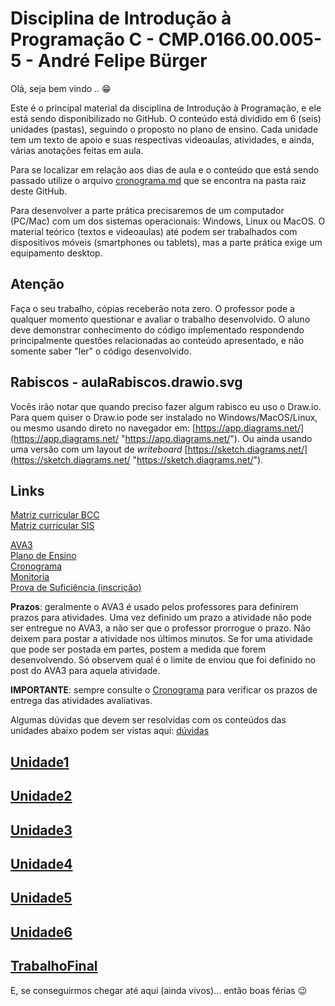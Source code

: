 <!-- [@]TODO:INICIO atualizar -->
[AVA3]: <https://ava3.furb.br/course/view.php?id=40770&section=0> "AVA3"  
[Plano de Ensino]: <https://github.com/afburger/IP_2024_1_C/blob/main/Plano_de_Ensino_IP_2024-01.pdf> "Plano de Ensino"  
[Cronograma]: <./cronograma.md> "Cronograma"  
[Monitoria]: <https://www.icloud.com/numbers/0470CCcXb8W8q-a0v3ohzPdrg#Monitores%5F2024%5F1> "Monitoria"  
[Prova de Suficiência (inscrição)]: <https://forms.office.com/r/3BD3DgMu8L> "Prova de Suficiência (inscrição)"

# Disciplina de Introdução à Programação C - CMP.0166.00.005-5 - André Felipe Bürger  

Olá, seja bem vindo .. 😁  

Este é o principal material da disciplina de Introdução à Programação, e ele está sendo disponibilizado no GitHub. O conteúdo está dividido em 6 (seis) unidades (pastas), seguindo o proposto no plano de ensino. Cada unidade tem um texto de apoio e suas respectivas videoaulas, atividades, e ainda, várias anotações feitas em aula.

Para se localizar em relação aos dias de aula e o conteúdo que está sendo passado utilize o arquivo [cronograma.md](cronograma.md) que se encontra na pasta raiz deste GitHub.

Para desenvolver a parte prática precisaremos de um computador (PC/Mac) com um dos sistemas operacionais: Windows, Linux ou MacOS. O material teórico (textos e videoaulas) até podem ser trabalhados com dispositivos móveis (smartphones ou tablets), mas a parte prática exige um equipamento desktop.

## Atenção  

Faça o seu trabalho, cópias receberão nota zero. O professor pode a qualquer momento questionar e avaliar o trabalho desenvolvido. O aluno deve demonstrar conhecimento do código implementado respondendo principalmente questões relacionadas ao conteúdo apresentado, e não somente saber "ler" o código desenvolvido.  

## Rabiscos - aulaRabiscos.drawio.svg

Vocês irão notar que quando preciso fazer algum rabisco eu uso o Draw.io. Para quem quiser o Draw.io pode ser instalado no Windows/MacOS/Linux, ou mesmo usando direto no navegador em: [https://app.diagrams.net/](https://app.diagrams.net/ "https://app.diagrams.net/"). Ou ainda usando uma versão com um layout de *writeboard* [https://sketch.diagrams.net/](https://sketch.diagrams.net/ "https://sketch.diagrams.net/").  

## Links

[Matriz curricular BCC](<https://github.com/dalton-reis/dalton-reis/blob/main/_._/matriz_BCC.pdf> "Matriz curricular BCC")  
[Matriz curricular SIS](<https://github.com/dalton-reis/dalton-reis/blob/main/_._/matriz_SIS.pdf> "Matriz curricular SIS")  

[AVA3]  
[Plano de Ensino]  
[Cronograma]  
[Monitoria]  
[Prova de Suficiência (inscrição)]  

**Prazos**: geralmente o AVA3 é usado pelos professores para definirem prazos para atividades. Uma vez definido um prazo a atividade não pode ser entregue no AVA3, a não ser que o professor prorrogue o prazo. Não deixem para postar a atividade nos últimos minutos. Se for uma atividade que pode ser postada em partes, postem a medida que forem desenvolvendo. Só observem qual é o limite de enviou que foi definido no post do AVA3 para aquela atividade.

**IMPORTANTE**: sempre consulte o [Cronograma](cronograma.md "Cronograma") para verificar os prazos de entrega das atividades avaliativas.  

Algumas dúvidas que devem ser resolvidas com os conteúdos das unidades abaixo podem ser vistas aqui: [dúvidas](<https://viewer.diagrams.net/?tags=%7B%7D&target=blank&highlight=0000ff&nav=1&title=Duvidas_IP.drawio#R5Vpbc5s4FP41ntl9CKM70mPiJN3OtNNLprPtIwbZpgXLlUWa5NevxMWAcam9tTE7mwcHHSQQ3%2FmOON8REzxNn17pYL18qyKZTBCInib4doLsHyf2n7M8FxbIMS8sCx1HhQ3Uhof4RZYdK2sWR3JT2gqTUSox8bptDNVqJUPTsgVaqx%2FtbnOVRC3DOljIjuEhDJKu9e84MsvCyimo7X%2FJeLGs7gxBeSYNqs6lYbMMIvWjYcJ3EzzVSpniKH2aysSh18bl%2FidntxPTcmUOGcBfvqSpgI%2Fh%2Bj42N%2Burpyfz6aq8ymOQZOUDv14ZraJsMsWTaz%2F%2Fxcr2yI%2FsDcB7rRY6SIOdDvkTmucKNntr6yHbuNl8kyZ0SEDb0CpbRTIqW%2FM4SaYqUTofg6NA8nnohtgZfJONMyzkcja3Z7rPXD2A1EY%2BNUwlBq%2BkSqXRz7ZLeZZSvxhSMRLQov2jdi9kuLAtG671UcmqklGL7aVr0O1BifsRPkAdH3xaxVEQSWtEHWSPwJNKHpF9eHI0w4ydCE%2BCPUGgDwnlPhM%2Ba6MrqCdsUAgBKWGcow7WHHShxuBMUOMO1P34hpl%2B3ML7U7A2KtOh%2FHWUmUAvpPk1E2TUWpO60GuZBCZ%2BbC9RJweL9PASj56XhPoeEDaCMIIIAEp2oh55GAgs7FIuKBH8sryk4%2BYluRQvP7%2B6%2BQiWbwP%2Bdq5ezG0iXyg%2FJIjdTB%2FKptJmqRZqFSR3tXWHoS1w6wFvlFqXxq%2FSmOcyPQkyo6xpadLktP5gXX%2FsReBi68Te2Yj%2FvT%2F4qNZt1rNuw45rTrpuz9XKlE6xCfwA%2BcUVHlV%2B4Y97HWej4invgPUhC5JKawh3S6cc47m0iBRywxksOtpR%2BTpZKB2b1KkT1566Ljc4ihe5JbU%2FWeoGvIlXi8zqNGfJg2C%2FhMH3x8TGCZiNLHdB8w%2B3qb29ZIPNhBKPogEZfcDifg5G71l5%2Bzg0EkZXRYsGWu9s83smd1n971T24BRlAHq8rZevIOUeER1mIog9uEc2n42ZsFu7GBU1KzKMhZvdMsNHuVFJh4PVEjlLZGpnMSzhKEQe5y3CYWg52H2vQ%2BJ71TMNw7cLFQ%2FQoXwbV%2FUAdssHr2%2FvBqYT9qHncwYFgpwiCNvMQsD3mEsqOWaYcXDhIgC8UBWAHEqwi5UB9k%2Bnq3Mamd6wNMPCg5wAwggiAALezuRsnoc5tCuW5ZMAgLJuxXlYol1IphxMtIvplL5qSwOtqcpVxwSx75nbvrkxOlht5kqnga6NuQDJBUu2CuMgckP%2BWJcv1j8rjRIkuV4pcsS12mxceriR9jogVOk6M27g4ImfzV7aa6V9%2FXVzPkLO9ALuq7I0%2FPBe6QK3KH6MozhVNl0BDs0K5TLbLuDULt2x%2Fbby8M4m4UHkchzgZpZnPaHcbFRteSgy8Nuy1%2BB%2B8IGrfrQ9kZc89viCeYAN6I49CWVdZyLH4HSR%2FQEfWbxAXVeiO6kBcWcvUFfaj%2FWxuad8is3nxvGXxvGtQwBUjeeycb5SVC97TrfGl0Pfq9jOeetmjoiHGWECAkQp3dEW1vmeEMLn9p0MmQ022r5%2B8bjlJXd8uJ3jb7i1b4uNjj%2BEBO0JIYjQqEJoPHtsvVw4e0Bw2BMQPvOg34gHNmw89G1dsP9APIieeKDcQ2I84TCerYpeKpw%2FHGjf%2BwF59tTFXg%2FdjLcOB3%2F84QD8nnAg43o7XGif4%2BBwOPlGx%2F5wYGxn0fJPxPhPVoO9m311n2gikAQzmRQX%2FJDlUmy7OSI3Jt8s2aroRGWhaolqp6HnTqZpJ6ILAfiowvwS106mGSv3tuXs4rzchFZJOxU4j0MnCedBEqwKSS5bzTSLjfpzq%2FSSePWtmOnSGPfN6XUuDO8XsVlmM89KdNsI5rPMOlAXQ%2FqLCbwBfsnMwdQkp8hjouXgK8T2aEmBPQxPEn622XD9MVWXYyNyn%2BQBQ0ieg7%2FaGSiGORFW1FD72oKYA0DbEW21JPcIqlfeKvH87RC3zfpr5qJ7%2FVE4vvsH> "dúvidas")  
<!-- FIXME: terminar os textos do diagrama acima, ter mais perguntas para cada unidade -->

## [Unidade1](./Unidade1 "Unidade1")

## [Unidade2](./Unidade2 "Unidade2")

## [Unidade3](./Unidade3 "Unidade3")

## [Unidade4](./Unidade4 "Unidade4")

## [Unidade5](./Unidade5 "Unidade5")

## [Unidade6](./Unidade6 "Unidade6")

## [TrabalhoFinal](./TrabalhoFinal "TrabalhoFinal")

E, se conseguirmos chegar até aqui (ainda vivos)... então boas férias 😉
